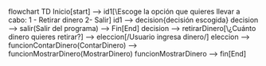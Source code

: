 flowchart TD
    Inicio[start] --> id1[\Escoge la opción que quieres llevar a cabo: 1 - Retirar dinero 2- Salir\]
    id1 --> decision{decisión escogida}
    decision --> salir(Salir del programa) --> Fin[End]
    decision --> retirarDinero[\¿Cuánto dinero quieres retirar?\] --> eleccion[/Usuario ingresa dinero/]
    eleccion --> funcionContarDinero(ContarDinero) --> funcionMostrarDinero(MostrarDinero)
    funcionMostrarDinero --> fin[End]